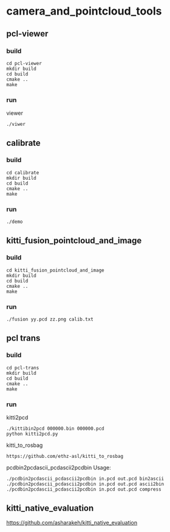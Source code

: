 # camera_and_pointcloud_tools

## pcl-viewer
### build
```
cd pcl-viewer
mkdir build
cd build
cmake ..
make
```
### run
viewer
```
./viwer
```

## calibrate
### build
```
cd calibrate
mkdir build
cd build
cmake ..
make
```
### run
```
./demo
```

## kitti_fusion_pointcloud_and_image
### build
```
cd kitti_fusion_pointcloud_and_image
mkdir build
cd build
cmake ..
make
```
### run
```
./fusion yy.pcd zz.png calib.txt
```

## pcl trans
### build
```
cd pcl-trans
mkdir build
cd build
cmake ..
make
```
### run
kitti2pcd
```
./kittibin2pcd 000000.bin 000000.pcd
python kitti2pcd.py
```
kitti_to_rosbag
```
https://github.com/ethz-asl/kitti_to_rosbag
```
pcdbin2pcdascii_pcdascii2pcdbin Usage:
```
./pcdbin2pcdascii_pcdascii2pcdbin in.pcd out.pcd bin2ascii
./pcdbin2pcdascii_pcdascii2pcdbin in.pcd out.pcd ascii2bin
./pcdbin2pcdascii_pcdascii2pcdbin in.pcd out.pcd compress
```
## kitti_native_evaluation
https://github.com/asharakeh/kitti_native_evaluation

